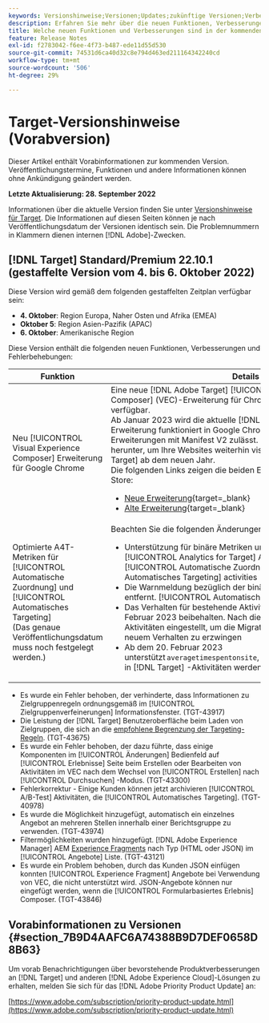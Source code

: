 ```yaml
---
keywords: Versionshinweise;Versionen;Updates;zukünftige Versionen;Verbesserungen;neue Funktionen;Fehlerbehebungen;Updates;Vorabversion
description: Erfahren Sie mehr über die neuen Funktionen, Verbesserungen und Fehlerbehebungen in der kommenden Version von Adobe Target sowie in den zugehörigen SDKs, APIs und JavaScript-Bibliotheken.
title: Welche neuen Funktionen und Verbesserungen sind in der kommenden Version enthalten?
feature: Release Notes
exl-id: f2783042-f6ee-4f73-b487-ede11d55d530
source-git-commit: 74531d6ca40d32c8e794d463ed211164342240cd
workflow-type: tm+mt
source-wordcount: '506'
ht-degree: 29%

---
```


# Target-Versionshinweise (Vorabversion)

Dieser Artikel enthält Vorabinformationen zur kommenden Version. Veröffentlichungstermine, Funktionen und andere Informationen können ohne Ankündigung geändert werden.

**Letzte Aktualisierung: 28. September 2022**

Informationen über die aktuelle Version finden Sie unter [Versionshinweise für Target](release-notes.md). Die Informationen auf diesen Seiten können je nach Veröffentlichungsdatum der Versionen identisch sein. Die Problemnummern in Klammern dienen internen [!DNL Adobe]-Zwecken.

## [!DNL Target] Standard/Premium 22.10.1 (gestaffelte Version vom 4. bis 6. Oktober 2022)

Diese Version wird gemäß dem folgenden gestaffelten Zeitplan verfügbar sein:

* **4. Oktober**: Region Europa, Naher Osten und Afrika (EMEA)
* **Oktober 5**: Region Asien-Pazifik (APAC)
* **6. Oktober**: Amerikanische Region

Diese Version enthält die folgenden neuen Funktionen, Verbesserungen und Fehlerbehebungen:

| Funktion | Details |
| --- | --- |
| Neu [!UICONTROL Visual Experience Composer] Erweiterung für Google Chrome | Eine neue [!DNL Adobe Target] [!UICONTROL Visual Experience Composer] (VEC)-Erweiterung für Chrome ist im Chrome Web Store verfügbar.<br>Ab Januar 2023 wird die aktuelle [!DNL Target] Die VEC Helper-Erweiterung funktioniert in Google Chrome nicht mehr, da Google keine Erweiterungen mit Manifest V2 zulässt. Laden Sie die neue Erweiterung herunter, um Ihre Websites weiterhin visuell zu erstellen in [!DNL Target] ab dem neuen Jahr.<br>Die folgenden Links zeigen die beiden Erweiterungen im Chrome Web Store:<ul><li>[Neue Erweiterung](https://chrome.google.com/webstore/detail/adobe-experience-cloud-vi/kgmjjkfjacffaebgpkpcllakjifppnca){target=_blank}</li><li>[Alte Erweiterung](https://chrome.google.com/webstore/detail/adobe-target-vec-helper/ggjpideecfnbipkacplkhhaflkdjagak){target=_blank}</li></ul> |
| Optimierte A4T-Metriken für [!UICONTROL Automatische Zuordnung] und [!UICONTROL Automatisches Targeting]<br>(Das genaue Veröffentlichungsdatum muss noch festgelegt werden.) | Beachten Sie die folgenden Änderungen:<ul><li>Unterstützung für binäre Metriken und Maximierungsmetriken in [!UICONTROL Analytics for Target] A4T-Reporting für [!UICONTROL Automatische Zuordnung] und [!UICONTROL Automatisches Targeting] activities</li><li>Die Warnmeldung bezüglich der binären Metriken für wurde entfernt. [!UICONTROL Automatisches Targeting] activities</li><li>Das Verhalten für bestehende Aktivitäten wurde bis zum 20. Februar 2023 beibehalten. Nach diesem Datum werden die Aktivitäten eingestellt, um die Migration vorhandener Aktivitäten zu neuem Verhalten zu erzwingen</li><li>Ab dem 20. Februar 2023 unterstützt `averagetimespentonsite`, `bouncerate`und `entries` Metriken in [!DNL Target] -Aktivitäten werden nicht mehr unterstützt.</li></ul> |

* Es wurde ein Fehler behoben, der verhinderte, dass Informationen zu Zielgruppenregeln ordnungsgemäß im [!UICONTROL Zielgruppenverfeinerungen] Informationsfenster. (TGT-43917)
* Die Leistung der [!DNL Target] Benutzeroberfläche beim Laden von Zielgruppen, die sich an die [empfohlene Begrenzung der Targeting-Regeln](/help/main/r-troubleshooting-target/target-limits.md#targeting-rules). (TGT-43675)
* Es wurde ein Fehler behoben, der dazu führte, dass einige Komponenten im [!UICONTROL Änderungen] Bedienfeld auf [!UICONTROL Erlebnisse] Seite beim Erstellen oder Bearbeiten von Aktivitäten im VEC nach dem Wechsel von [!UICONTROL Erstellen] nach [!UICONTROL Durchsuchen] -Modus. (TGT-43300)
* Fehlerkorrektur - Einige Kunden können jetzt archivieren [!UICONTROL A/B-Test] Aktivitäten, die [!UICONTROL Automatisches Targeting]. (TGT-40978)
* Es wurde die Möglichkeit hinzugefügt, automatisch ein einzelnes Angebot an mehreren Stellen innerhalb einer Berichtsgruppe zu verwenden. (TGT-43974)
* Filtermöglichkeiten wurden hinzugefügt. [!DNL Adobe Experience Manager] AEM [Experience Fragments](/help/main/c-experiences/c-manage-content/aem-experience-fragments.md) nach Typ (HTML oder JSON) im [!UICONTROL Angebote] Liste. (TGT-43121)
* Es wurde ein Problem behoben, durch das Kunden JSON einfügen konnten [!UICONTROL Experience Fragment] Angebote bei Verwendung von VEC, die nicht unterstützt wird. JSON-Angebote können nur eingefügt werden, wenn die [!UICONTROL Formularbasiertes Erlebnis] Composer. (TGT-43846)

## Vorabinformationen zu Versionen {#section_7B9D4AAFC6A74388B9D7DEF0658D8B63}

Um vorab Benachrichtigungen über bevorstehende Produktverbesserungen an [!DNL Target] und anderen [!DNL Adobe Experience Cloud]-Lösungen zu erhalten, melden Sie sich für das [!DNL Adobe Priority Product Update] an:

[https://www.adobe.com/subscription/priority-product-update.html](https://www.adobe.com/subscription/priority-product-update.html)
